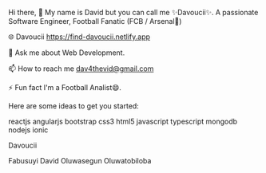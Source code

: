

Hi there, 👋 My name is David 
but you can call me ✨Davoucii✨.
A passionate Software Engineer, 
Football Fanatic (FCB / Arsenal🤔)

🌐 Davoucii https://find-davoucii.netlify.app

💬 Ask me about Web Development.

📫 How to reach me dav4thevid@gmail.com

⚡ Fun fact I'm a Football Analist😄.

Here are some ideas to get you started:

reactjs angularjs bootstrap css3 html5 javascript typescript mongodb nodejs ionic

Davoucii

Fabusuyi David Oluwasegun Oluwatobiloba

<!--
**dav4thevid/dav4thevid** is a ✨ _special_ ✨ repository because its `README.md` (this file) appears on your GitHub profile.
Dav4thevid/ReadME.md
Hi there, 👋 My name is David 
but you can call me Davoucii.
A passionate Software Engineer, 
Football Fanatic (FCB / Arsenal🤔)

🌐 Davoucii https://find-davoucii.netlify.app

💬 Ask me about Web Development.

📫 How to reach me dav4thevid@gmail.com

⚡ Fun fact I'm a Football Analist😄.

Here are some ideas to get you started:

reactjs angularjs bootstrap css3 html5 javascript typescript mongodb nodejs ionic

Davoucii

Fabusuyi David Oluwasegun Oluwatobiloba

-->

